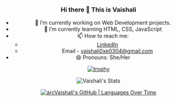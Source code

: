 <div align = "center"> 
  
### Hi there 👋 This is Vaishali 
- 🔭 I’m currently working on Web Development projects.
- 🌱 I’m currently learning HTML, CSS, JavaScript
- 📫 How to reach me:
     + [LinkedIn](https://www.linkedin.com/in/vaishali-p-97326221b/)
     + Email - vaishali0xe0304@gmail.com
- 😄 Pronouns: She/Her
  
[![trophy](https://github-profile-trophy.vercel.app/?username=ryo-ma&rank=C&column=3)](https://github.com/ryo-ma/github-profile-trophy)

![Vaishali's Stats](https://github-readme-stats.vercel.app/api?username=arcVaishali&show_icons=true)

[![arcVaishali's GitHub | Languages Over Time](https://stats.quine.sh/arcVaishali/languages-over-time?theme=light)](https://quine.sh)

</div>

<!--
**arcVaishali/arcVaishali** is a ✨ _special_ ✨ repository because its `README.md` (this file) appears on your GitHub profile.

Here are some ideas to get you started:

- 🔭 I’m currently working on ...
- 🌱 I’m currently learning ...
- 👯 I’m looking to collaborate on ...
- 🤔 I’m looking for help with ...
- 💬 Ask me about ...
- 📫 How to reach me: ...
- 😄 Pronouns: ...
- ⚡ Fun fact: ...
-->
